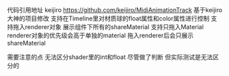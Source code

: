 代码引用地址
keijiro https://github.com/keijiro/MidiAnimationTrack
基于keijiro大神的项目修改 支持在Timeline里对材质球的float属性和color属性进行控制
支持拖入renderer对象 展示组件下所有的shareMaterial
支持只拖入Material
renderer对象的优先级会高于单独的material 拖入renderer后会只展示shareMaterial

需要注意的点
无法区分shader里的int和float 尽管做了判断 但实际测试是无法区分的
